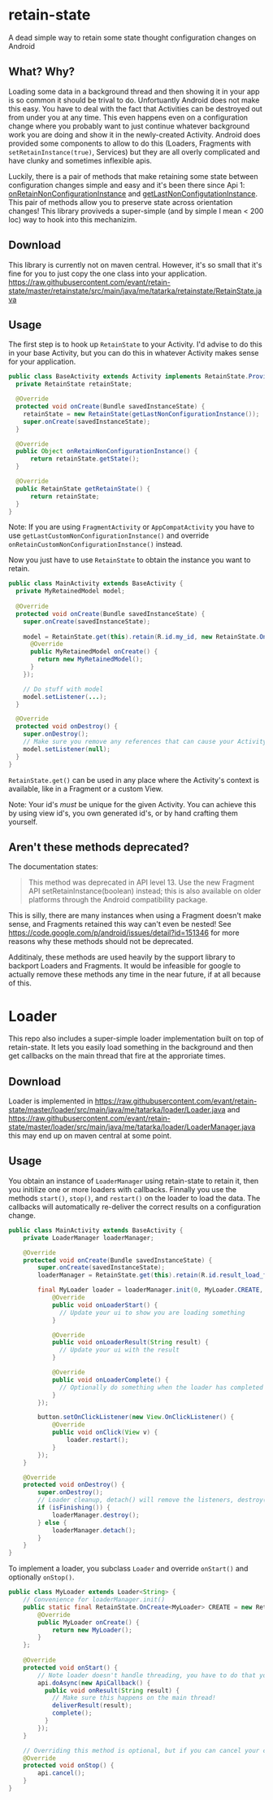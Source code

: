 # retain-state
A dead simple way to retain some state thought configuration changes on Android

## What? Why?
Loading some data in a background thread and then showing it in your app is so common it should be trival to do. Unfortuantly Android does not make this easy. You have to deal with the fact that Activities can be destroyed out from under you at any time. This even happens even on a configuration change where you probably want to just continue whatever background work you are doing and show it in the newly-created Activity. Android does provided some components to allow to do this (Loaders, Fragments with `setRetainInstance(true)`, Services) but they are all overly complicated and have clunky and sometimes inflexible apis.

Luckily, there is a pair of methods that make retaining some state between configuration changes simple and easy and it's been there since Api 1: [onRetainNonConfigurationInstance](http://developer.android.com/reference/android/app/Activity.html#onRetainNonConfigurationInstance%28%29) and [getLastNonConfigutationInstance](http://developer.android.com/reference/android/app/Activity.html#getLastNonConfigurationInstance%28%29). This pair of methods allow you to preserve state across orientation changes! This library proviveds a super-simple (and by simple I mean < 200 loc) way to hook into this mechanizim.

## Download
This library is currently not on maven central. However, it's so small that it's fine for you to just copy the one class into your application. https://raw.githubusercontent.com/evant/retain-state/master/retainstate/src/main/java/me/tatarka/retainstate/RetainState.java

## Usage
The first step is to hook up `RetainState` to your Activity. I'd advise to do this in your base Activity, but you can do this in whatever Activity makes sense for your application.

```java
public class BaseActivity extends Activity implements RetainState.Provider {
  private RetainState retainState;

  @Override
  protected void onCreate(Bundle savedInstanceState) {
    retainState = new RetainState(getLastNonConfigurationInstance());
    super.onCreate(savedInstanceState);
  }

  @Override
  public Object onRetainNonConfigurationInstance() {
      return retainState.getState();
  }

  @Override
  public RetainState getRetainState() {
      return retainState;
  }
}
```

Note: If you are using `FragmentActivity` or `AppCompatActivity` you have to use `getLastCustomNonConfigurationInstance()` and override `onRetainCustomNonConfigurationInstance()` instead.

Now you just have to use `RetainState` to obtain the instance you want to retain.

```java
public class MainActivity extends BaseActivity {
  private MyRetainedModel model;
  
  @Override
  protected void onCreate(Bundle savedInstanceState) {
    super.onCreate(savedInstanceState);
    
    model = RetainState.get(this).retain(R.id.my_id, new RetainState.OnCreate<MyRetainedModel>() {
      @Override
      public MyRetainedModel onCreate() {
        return new MyRetainedModel();
      }
    });

    // Do stuff with model
    model.setListener(...);
  }

  @Override
  protected void onDestroy() {
    super.onDestroy();
    // Make sure you remove any references that can cause your Activity to leak!
    model.setListener(null);
  }
}
```

`RetainState.get()` can be used in any place where the Activity's context is available, like in a Fragment or a custom View.

Note: Your id's *must* be unique for the given Activity. You can achieve this by using view id's, you own generated id's, or by hand crafting them yourself.

## Aren't these methods deprecated?
The documentation states:
>  This method was deprecated in API level 13.
Use the new Fragment API setRetainInstance(boolean) instead; this is also available on older platforms through the Android compatibility package.

This is silly, there are many instances when using a Fragment doesn't make sense, and Fragments retained this way can't even be nested! See https://code.google.com/p/android/issues/detail?id=151346 for more reasons why these methods should not be deprecated.

Additinaly, these methods are used heavily by the support library to backport Loaders and Fragments. It would be infeasible for google to actually remove these methods any time in the near future, if at all because of this.

# Loader

This repo also includes a super-simple loader implementation built on top of retain-state. It lets you easily load something in the background and then get callbacks on the main thread that fire at the approriate times.

## Download

Loader is implemented in https://raw.githubusercontent.com/evant/retain-state/master/loader/src/main/java/me/tatarka/loader/Loader.java and https://raw.githubusercontent.com/evant/retain-state/master/loader/src/main/java/me/tatarka/loader/LoaderManager.java this may end up on maven central at some point.

## Usage

You obtain an instance of `LoaderManager` using retain-state to retain it, then you initilize one or more loaders with callbacks. Finnally you use the methods `start()`, `stop()`, and `restart()` on the loader to load the data. The callbacks will automatically re-deliver the correct results on a configuration change.

```java
public class MainActivity extends BaseActivity {
    private LoaderManager loaderManager;

    @Override
    protected void onCreate(Bundle savedInstanceState) {
        super.onCreate(savedInstanceState);
        loaderManager = RetainState.get(this).retain(R.id.result_load_from_activity, LoaderManager.CREATE);

        final MyLoader loader = loaderManager.init(0, MyLoader.CREATE, new Loader.Callbacks<String>() {
            @Override
            public void onLoaderStart() {
              // Update your ui to show you are loading something
            }

            @Override
            public void onLoaderResult(String result) {
              // Update your ui with the result
            }

            @Override
            public void onLoaderComplete() {
              // Optionally do something when the loader has completed
            }
        });

        button.setOnClickListener(new View.OnClickListener() {
            @Override
            public void onClick(View v) {
                loader.restart();
            }
        });
    }

    @Override
    protected void onDestroy() {
        super.onDestroy();
        // Loader cleanup, detach() will remove the listeners, destroy() will additionally stop the loaders
        if (isFinishing()) {
            loaderManager.destroy();
        } else {
            loaderManager.detach();
        }
    }
}
```

To implement a loader, you subclass `Loader` and override `onStart()` and optionally `onStop()`.

```java
public class MyLoader extends Loader<String> {
    // Convenience for loaderManager.init()
    public static final RetainState.OnCreate<MyLoader> CREATE = new RetainState.OnCreate<MyLoader>() {
        @Override
        public MyLoader onCreate() {
            return new MyLoader();
        }
    };
    
    @Override
    protected void onStart() {
        // Note loader doesn't handle threading, you have to do that yourself.
        api.doAsync(new ApiCallback() {
          public void onResult(String result) {
            // Make sure this happens on the main thread!
            deliverResult(result);
            complete();
          }
        });
    }

    // Overriding this method is optional, but if you can cancel your call when it's no longer needed, you should.
    @Override
    protected void onStop() {
        api.cancel();
    }
}
```
